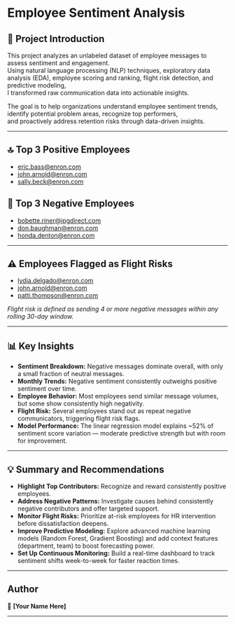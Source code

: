 # Employee Sentiment Analysis

## 📍 Project Introduction

This project analyzes an unlabeled dataset of employee messages to assess sentiment and engagement.  
Using natural language processing (NLP) techniques, exploratory data analysis (EDA), employee scoring and ranking, flight risk detection, and predictive modeling,  
I transformed raw communication data into actionable insights.

The goal is to help organizations understand employee sentiment trends, identify potential problem areas, recognize top performers,  
and proactively address retention risks through data-driven insights.

---

## 🔝 Top 3 Positive Employees 
- eric.bass@enron.com
- john.arnold@enron.com
- sally.beck@enron.com

## 🔻 Top 3 Negative Employees 
- bobette.riner@ipgdirect.com
- don.baughman@enron.com
- honda.denton@enron.com

---

## ⚠️ Employees Flagged as Flight Risks
- lydia.delgado@enron.com
- john.arnold@enron.com
- patti.thompson@enron.com

*Flight risk is defined as sending 4 or more negative messages within any rolling 30-day window.*

---

## 📊 Key Insights

- **Sentiment Breakdown:** Negative messages dominate overall, with only a small fraction of neutral messages.
- **Monthly Trends:** Negative sentiment consistently outweighs positive sentiment over time.
- **Employee Behavior:** Most employees send similar message volumes, but some show consistently high negativity.
- **Flight Risk:** Several employees stand out as repeat negative communicators, triggering flight risk flags.
- **Model Performance:** The linear regression model explains ~52% of sentiment score variation — moderate predictive strength but with room for improvement.

---

## 💡 Summary and Recommendations

- **Highlight Top Contributors:** Recognize and reward consistently positive employees.
- **Address Negative Patterns:** Investigate causes behind consistently negative contributors and offer targeted support.
- **Monitor Flight Risks:** Prioritize at-risk employees for HR intervention before dissatisfaction deepens.
- **Improve Predictive Modeling:** Explore advanced machine learning models (Random Forest, Gradient Boosting) and add context features (department, team) to boost forecasting power.
- **Set Up Continuous Monitoring:** Build a real-time dashboard to track sentiment shifts week-to-week for faster reaction times.

---

## Author

👤 **[Your Name Here]**

---

